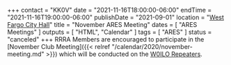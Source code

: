 +++
contact = "KK0V"
date = "2021-11-16T18:00:00-06:00"
endTime = "2021-11-16T19:00:00-06:00"
publishDate = "2021-09-01"
location = "[West Fargo City Hall](/places/west-fargo-city-hall/)"
title = "November ARES Meeting"
dates = [ "ARES Meetings" ]
outputs = [ "HTML", "Calendar" ]
tags = [ "ARES" ]
status = "canceled"
+++
RRRA Members are encouraged to participate in the 
[November Club Meeting]({{< relref "/calendar/2020/november-meeting.md" >}})
which will be conducted on the [W0ILO Repeaters](/radios/).
